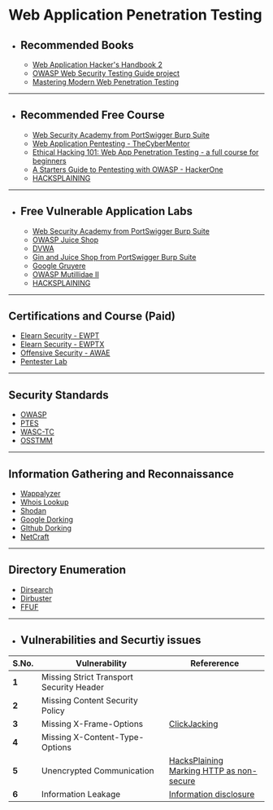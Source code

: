 # Web Application Penetration Testing
- ## Recommended Books
  - [Web Application Hacker's Handbook 2](https://github.com/0x000NULL/CSSR/blob/master/DOWNLOADED/OSCPRepo-master/PDFs%26Documents/Recommended%20Books/The%20Web%20Application%20Hackers%20Handbook%202nd%20Edition.pdf)
  - [OWASP Web Security Testing Guide project](https://github.com/OWASP/wstg/releases/download/v4.2/wstg-v4.2.pdf)
  - [Mastering Modern Web Penetration Testing](https://dl.hellodigi.ir/dl.hellodigi.ir/dl/book/Mastering%20Modern%20Web%20Penetration.pdf)

___

- ## Recommended Free Course
  - [Web Security Academy from PortSwigger Burp Suite](https://portswigger.net/web-security/dashboard)
  - [Web Application Pentesting - TheCyberMentor](https://www.youtube.com/playlist?list=PLLKT__MCUeixCoi2jtP2Jj8nZzM4MOzBL)
  - [Ethical Hacking 101: Web App Penetration Testing - a full course for beginners](https://www.youtube.com/watch?v=2_lswM1S264&t=34s)
  - [A Starters Guide to Pentesting with OWASP - HackerOne](https://www.youtube.com/watch?v=AO_sqXb-gKE)
  - [HACKSPLAINING](https://www.hacksplaining.com/)

___

- ## Free Vulnerable Application Labs
  - [Web Security Academy from PortSwigger Burp Suite](https://portswigger.net/web-security/dashboard)
  - [OWASP Juice Shop](https://github.com/juice-shop/juice-shop)
  - [DVWA](https://github.com/digininja/DVWA)
  - [Gin and Juice Shop from PortSwigger Burp Suite](https://ginandjuice.shop/)
  - [Google Gruyere](https://google-gruyere.appspot.com/)
  - [OWASP Mutillidae II](https://github.com/webpwnized/mutillidae)
  - [HACKSPLAINING](https://www.hacksplaining.com/)
  
___

## Certifications and Course (Paid)
  - [Elearn Security - EWPT](https://elearnsecurity.com/product/ewpt-certification/)
  - [Elearn Security - EWPTX](https://elearnsecurity.com/product/ewptxv2-certification/)
  - [Offensive Security - AWAE](https://www.offensive-security.com/awae-oswe/)
  - [Pentester Lab](https://pentesterlab.com/)
___

## Security Standards 
  - [OWASP](https://owasp.org/)
  - [PTES](http://www.pentest-standard.org/index.php/Main_Page)
  - [WASC-TC](http://projects.webappsec.org/w/page/13246978/Threat%20Classification)
  - [OSSTMM](https://www.isecom.org/OSSTMM.3.pdf)
  
___

## Information Gathering and Reconnaissance
  - [Wappalyzer](https://www.wappalyzer.com/)
  - [Whois Lookup](https://whois.domaintools.com/)
  - [Shodan](https://www.shodan.io/)
  - [Google Dorking](https://tryhackme.com/room/googledorking)
  - [GIthub Dorking](https://www.youtube.com/watch?v=l0YsEk_59fQ)
  - [NetCraft](https://sitereport.netcraft.com/)
  
___

## Directory Enumeration
  - [Dirsearch](https://github.com/maurosoria/dirsearch)
  - [Dirbuster](https://www.kali.org/tools/dirbuster/)
  - [FFUF](https://github.com/ffuf/ffuf)

___

- ## Vulnerabilities and Securtiy issues

S.No. | Vulnerability | Refererence
--- | --- | ---
**1** | Missing Strict Transport Security Header |
**2** | Missing Content Security Policy |
**3** | Missing X-Frame-Options |[ClickJacking](https://portswigger.net/web-security/clickjacking)
**4** | Missing X-Content-Type-Options |
**5** | Unencrypted Communication |[HacksPlaining](https://www.hacksplaining.com/exercises/unencrypted-communication)<br>[Marking HTTP as non-secure](https://www.chromium.org/Home/chromium-security/marking-http-as-non-secure/)
**6** | Information Leakage |[Information disclosure](https://portswigger.net/web-security/information-disclosure)

 
